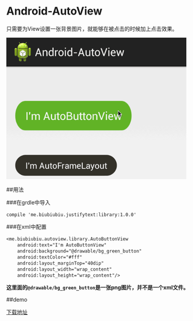 # Android-AutoView

只需要为View设置一张背景图片，就能够在被点击的时候加上点击效果。

![](./slide.gif)

##用法

###在grdle中导入

    compile 'me.biubiubiu.justifytext:library:1.0.0'

###在xml中配置

    <me.biubiubiu.autoview.library.AutoButtonView
        android:text="I'm AutoButtonView"
        android:background="@drawable/bg_green_button"
        android:textColor="#fff"
        android:layout_marginTop="40dip"
        android:layout_width="wrap_content"
        android:layout_height="wrap_content"/>
       
       
**这里面的`@drawable/bg_green_button`是一张png图片，并不是一个xml文件。**

##demo

[下载地址](http://pan.baidu.com/s/1eQiTHM6)
